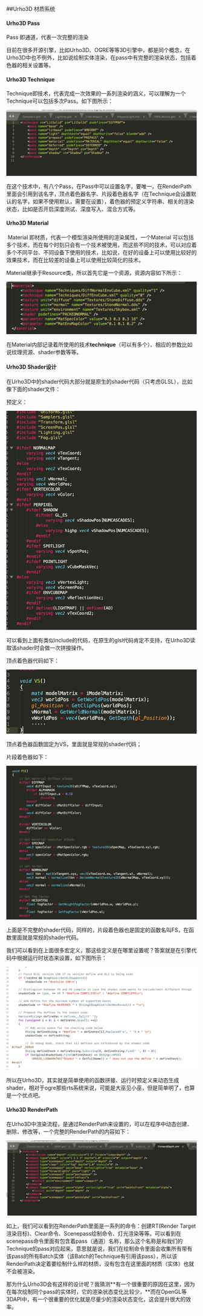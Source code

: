 ##Urho3D 材质系统

#### Urho3D Pass

Pass 即通道，代表一次完整的渲染

目前在很多开源引擎，比如Urho3D、OGRE等等3D引擎中，都是同个概念，在Urho3D中也不例外，比如说绘制实体渲染，在pass中有完整的渲染状态，包括着色器的相关设置等。

#### Urho3D Technique

Technique即技术，代表完成一次效果的一系列渲染的涵义，可以理解为一个Technique可以包括多次Pass。如下图所示：

![image-20200425222654636](image/material2.png)

在这个技术中，有八个Pass，在Pass中可以设置名字，要唯一，在RenderPath里面会引用到该名字，顶点着色器名字、片段着色器名字（在Technique会设置默认的名字，如果不使用默认，需要在设置），着色器的预定义字符串、相关的渲染状态，比如是否开启深度测试、深度写入、混合方式等。

#### Urho3D Material

​		Material 即材质，代表一个模型渲染所使用的渲染属性，一个Material 可以包括多个技术，而在每个时刻只会有一个技术被使用，而这些不同的技术，可以对应着多个不同平台、不同设备下使用的技术，比如说，在好的设备上可以使用比较好的效果技术，而在比较差的设备上可以使用比较简化的技术。

​		Material继承于Resource类，所以首先它是一个资源，资源内容如下所示：

![image-20200422192203152](image/material1.png)

在Material内部记录着所使用的技术**technique**（可以有多个）、相应的参数比如说纹理资源、shader参数等等。

#### Urho3D Shader设计

在Urho3D中的shader代码大部分就是原生的shader代码（只考虑GLSL），比如像下面的shader文件：

预定义：

![image-20200426190733157](image/material4.png)

可以看到上面有类似include的代码，在原生的glsl代码肯定不支持，在Urho3D读取该shader时会做一次拼接操作。

顶点着色器代码如下：

![image-20200426190957132](image/material5.png)

顶点着色器函数固定为VS，里面就是常规的shader代码；

片段着色器如下：

![image-20200426191118061](image/material6.png)

上面是不完整的shader代码，同样的，片段着色器也是固定的函数名叫FS，在函数里面就是常规的shader代码。

我们可以看到在上面很多宏定义，那这些定义是在哪里设置呢？答案就是在引擎代码中根据运行时状态来设置，如下图所示：

![image-20200426191413358](image/material7.png)

所以在Urho3D，其实就是简单使用的函数拼接、运行时预定义来动态生成shader，相对于ogre那些rts系统来说，可能是大巫见小巫，但是简单明了，也算是一个优点吧。

#### Urho3D RenderPath

在Urho3D中渲染流程，是通过RenderPath来设置的，可以在程序中动态创建、删除、修改等，一个完整的RenderPath的内容如下：

![image-20200425223944088](image/material3.png)

如上，我们可以看到在RenderPath里面是一系列的命令：创建RT(Render Target渲染目标)、Clear命令、Scenepass绘制命令、灯光渲染等等。可以看到在scenepass命令里面有包含着pass（通道）名称，那么这个名称是和我们的Technique的pass对应起来，意思就是说，我们在绘制命令里面会收集所有带有该pass的所有Batch实体（该Batch的Technique有引用该pass），所以该RenderPath决定着要绘制什么样的材质，没有包含在这里面的材质（实体）也就不会被渲染。

那为什么Urho3D会有这样的设计呢？我猜测**有一个很重要的原因在这里，因为在每次绘制同个pass的实体时，它的渲染状态变化比较少，**而在OpenGL等3DAPI中，有一个很重要的优化就是尽量少的渲染状态变化，这会提升很大的效率。